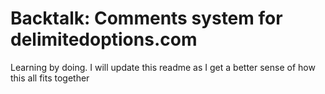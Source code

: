 # Backtalk: Comments system for delimitedoptions.com

Learning by doing. I will update this readme as I get a better sense of how this all fits together
